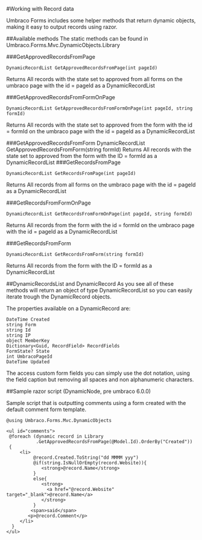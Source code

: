 #Working with Record data

Umbraco Forms includes some helper methods that return dynamic objects, making it easy to output records using razor.

##Available methods
The static methods can be found in Umbraco.Forms.Mvc.DynamicObjects.Library

###GetApprovedRecordsFromPage

	DynamicRecordList GetApprovedRecordsFromPage(int pageId)
Returns All records with the state set to approved from all forms on the umbraco page with the id = pageId as a DynamicRecordList

###GetApprovedRecordsFromFormOnPage

	DynamicRecordList GetApprovedRecordsFromFormOnPage(int pageId, string formId)
Returns All records with the state set to approved from the form with the id = formId on the umbraco page with the id = pageId as a DynamicRecordList

###GetApprovedRecordsFromForm
	DynamicRecordList GetApprovedRecordsFromForm(string formId)
Returns All records with the state set to approved from the form with the ID = formId as a DynamicRecordList
###GetRecordsFromPage

	DynamicRecordList GetRecordsFromPage(int pageId)
Returns All records from all forms on the umbraco page with the id = pageId as a DynamicRecordList

###GetRecordsFromFormOnPage

	DynamicRecordList GetRecordsFromFormOnPage(int pageId, string formId)
Returns All records from the form with the id = formId on the umbraco page with the id = pageId as a DynamicRecordList

###GetRecordsFromForm

	DynamicRecordList GetRecordsFromForm(string formId)
Returns All records from the form with the ID = formId as a DynamicRecordList

##DynamicRecordsList and DynamicRecord
As you see all of these methods will return an object of type DynamicRecordList so you can easily iterate trough the DynamicRecord objects.

The properties available on a DynamicRecord are:

	DateTime Created
	string Form
	string Id
	string IP
	object MemberKey
	Dictionary<Guid, RecordField> RecordFields
	FormState? State
	int UmbracoPageId
	DateTime Updated

The access custom form fields you can simply use the dot notation, using the field caption but removing all spaces and non alphanumeric characters.

##Sample razor script (DynamicNode, pre umbraco 6.0.0)

Sample script that is outputting comments using a form created with the default comment form template.
	
	@using Umbraco.Forms.Mvc.DynamicObjects

	<ul id="comments">
	 @foreach (dynamic record in Library
	           .GetApprovedRecordsFromPage(@Model.Id).OrderBy("Created"))
	 {
	     <li>
	          @record.Created.ToString("dd MMMM yyy")
	          @if(string.IsNullOrEmpty(record.Website)){
	             <strong>@record.Name</strong>
	          }
	          else{
	             <strong>
	               <a href="@record.Website" target="_blank">@record.Name</a>
	             </strong>
	          }
	         <span>said</span>
	        <p>@record.Comment</p>
	     </li>
	  }
	</ul>




